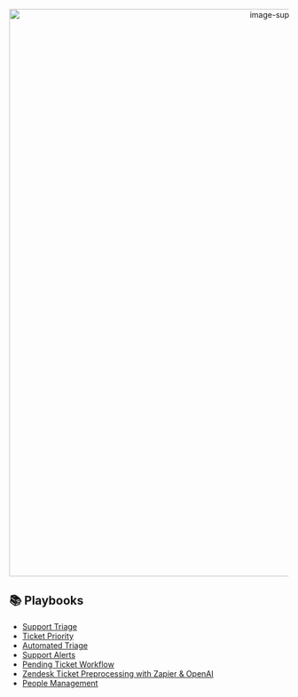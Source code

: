 <p align="center">
<img width="1024" height="1024" alt="image-support-playbooks" src="https://github.com/user-attachments/assets/07e1d420-07c5-4003-b28e-359c4925f607" />
</p>

## 📚 Playbooks

- [Support Triage](https://github.com/FlaskNField/support-playbooks/blob/main/Support%20Triage/README.md)
- [Ticket Priority](https://github.com/FlaskNField/support-playbooks/blob/main/README.md)
- [Automated Triage](https://github.com/FlaskNField/support-playbooks/blob/main/Automated%20Triage/README.md)
- [Support Alerts](https://github.com/FlaskNField/support-playbooks/blob/main/Support%20Alerts/README.md)
- [Pending Ticket Workflow](https://github.com/FlaskNField/support-playbooks/blob/main/Pending%20Ticket%20Workflow/README.md)
- [Zendesk Ticket Preprocessing with Zapier & OpenAI](https://github.com/dc-larsen/zendesk-zapier-preprocessing/README.md)
- [People Management](https://github.com/dc-larsen/support-playbooks/blob/main/people-management/README.MD)

